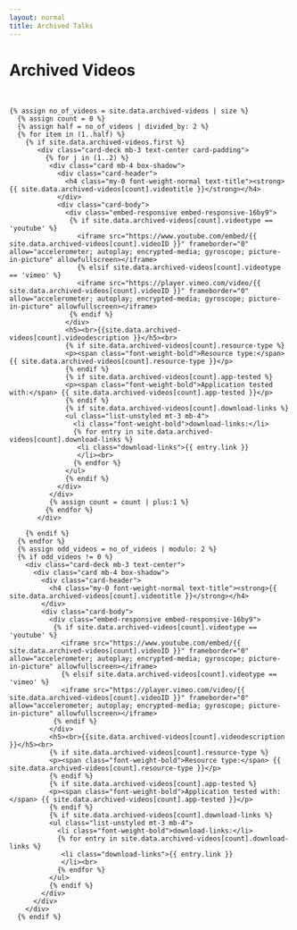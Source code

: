 ```yaml
---
layout: normal
title: Archived Talks
---
```

<div class="jumbotron jumbotron-fluid">
  <div class="container">
    <h1 class="text-center text-banner font-weight-bold text-title">Archived Videos</h1><!-- Card padding is custom css added to have a proper space between h1 and cards -->
    <br>

    {% assign no_of_videos = site.data.archived-videos | size %}
      {% assign count = 0 %}
      {% assign half = no_of_videos | divided_by: 2 %}
      {% for item in (1..half) %}
        {% if site.data.archived-videos.first %}
           <div class="card-deck mb-3 text-center card-padding">
             {% for j in (1..2) %}
              <div class="card mb-4 box-shadow">
                <div class="card-header">
                  <h4 class="my-0 font-weight-normal text-title"><strong>{{ site.data.archived-videos[count].videotitle }}</strong></h4>
                </div>
                <div class="card-body">
                  <div class="embed-responsive embed-responsive-16by9">
                   {% if site.data.archived-videos[count].videotype == 'youtube' %}
                     <iframe src="https://www.youtube.com/embed/{{ site.data.archived-videos[count].videoID }}" frameborder="0" allow="accelerometer; autoplay; encrypted-media; gyroscope; picture-in-picture" allowfullscreen></iframe>
                     {% elsif site.data.archived-videos[count].videotype == 'vimeo' %}
                     <iframe src="https://player.vimeo.com/video/{{ site.data.archived-videos[count].videoID }}" frameborder="0" allow="accelerometer; autoplay; encrypted-media; gyroscope; picture-in-picture" allowfullscreen></iframe>
                   {% endif %}
                  </div>
                  <h5><br>{{site.data.archived-videos[count].videodescription }}</h5><br>
                  {% if site.data.archived-videos[count].resource-type %}
                  <p><span class="font-weight-bold">Resource type:</span> {{ site.data.archived-videos[count].resource-type }}</p>
                  {% endif %}
                  {% if site.data.archived-videos[count].app-tested %}
                  <p><span class="font-weight-bold">Application tested with:</span> {{ site.data.archived-videos[count].app-tested }}</p>
                  {% endif %}
                  {% if site.data.archived-videos[count].download-links %}
                  <ul class="list-unstyled mt-3 mb-4">
                    <li class="font-weight-bold">download-links:</li>
                    {% for entry in site.data.archived-videos[count].download-links %}
                     <li class="download-links">{{ entry.link }}
                     </li><br>
                    {% endfor %}
                  </ul>
                  {% endif %}
                </div>
              </div>
              {% assign count = count | plus:1 %}
             {% endfor %}
           </div>

        {% endif %}
      {% endfor %}
      {% assign odd_videos = no_of_videos | modulo: 2 %}
      {% if odd_videos != 0 %}
        <div class="card-deck mb-3 text-center">
          <div class="card mb-4 box-shadow">
            <div class="card-header">
              <h4 class="my-0 font-weight-normal text-title"><strong>{{ site.data.archived-videos[count].videotitle }}</strong></h4>
            </div>
            <div class="card-body">
              <div class="embed-responsive embed-responsive-16by9">
               {% if site.data.archived-videos[count].videotype == 'youtube' %}
                 <iframe src="https://www.youtube.com/embed/{{ site.data.archived-videos[count].videoID }}" frameborder="0" allow="accelerometer; autoplay; encrypted-media; gyroscope; picture-in-picture" allowfullscreen></iframe>
                 {% elsif site.data.archived-videos[count].videotype == 'vimeo' %}
                 <iframe src="https://player.vimeo.com/video/{{ site.data.archived-videos[count].videoID }}" frameborder="0" allow="accelerometer; autoplay; encrypted-media; gyroscope; picture-in-picture" allowfullscreen></iframe>
               {% endif %}
              </div>
              <h5><br>{{site.data.archived-videos[count].videodescription }}</h5><br>
              {% if site.data.archived-videos[count].resource-type %}
              <p><span class="font-weight-bold">Resource type:</span> {{ site.data.archived-videos[count].resource-type }}</p>
              {% endif %}
              {% if site.data.archived-videos[count].app-tested %}
              <p><span class="font-weight-bold">Application tested with:</span> {{ site.data.archived-videos[count].app-tested }}</p>
              {% endif %}
              {% if site.data.archived-videos[count].download-links %}
              <ul class="list-unstyled mt-3 mb-4">
                <li class="font-weight-bold">download-links:</li>
                {% for entry in site.data.archived-videos[count].download-links %}
                 <li class="download-links">{{ entry.link }}
                 </li><br>
                {% endfor %}
              </ul>
              {% endif %}
            </div>
          </div>
        </div>
      {% endif %}


  </div>
</div>
